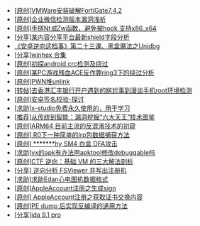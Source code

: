 + [[原创]VMWare安装破解FortiGate7.4.2](https://bbs.kanxue.com/thread-284794.htm)
+ [[原创]企业微信检测版本漏洞浅析](https://bbs.kanxue.com/thread-284796.htm)
+ [[原创]手搓Nt*或Zw*函数，避免被hook 支持x86_x64](https://bbs.kanxue.com/thread-284264.htm)
+ [[分享]某内容分享平台最新shield字段分析](https://bbs.kanxue.com/thread-285929.htm)
+ [《安卓逆向这档事》第二十三课、黑盒魔法之Unidbg](https://bbs.kanxue.com/thread-285073.htm)
+ [[分享]winhex 合集](https://bbs.kanxue.com/thread-285630.htm)
+ [[原创]初探android crc检测及绕过](https://bbs.kanxue.com/thread-285790.htm)
+ [[原创]某PC游戏残血ACE反作弊ring3下的绕过分析](https://bbs.kanxue.com/thread-284667.htm)
+ [[原创]PWN堆unlink](https://bbs.kanxue.com/thread-283956.htm)
+ [[转帖]去香港汇丰银行开户遇到的尴尬事到漫谈手机root环境检测](https://bbs.kanxue.com/thread-285754.htm)
+ [[原创]安卓签名校验-探讨](https://bbs.kanxue.com/thread-285647.htm)
+ [[求助]x-studio免费永久使用的，用于学习](https://bbs.kanxue.com/thread-286034.htm)
+ [[推荐]从传统到智能：漏洞挖掘“六大天王”技术图鉴](https://bbs.kanxue.com/thread-286033.htm)
+ [[原创]ARM64 目前主流的反混淆技术的初窥](https://bbs.kanxue.com/thread-285567.htm)
+ [[原创] R0下一种简单的Irp包数据捕获方法](https://bbs.kanxue.com/thread-285317.htm)
+ [[原创] *******hy SM4 白盒 DFA攻击](https://bbs.kanxue.com/thread-285313.htm)
+ [[求助]vx的apk有办法用apktool修改debuggable吗](https://bbs.kanxue.com/thread-286032.htm)
+ [[原创]CTF 逆向：基础 VM 的三大解法剖析](https://bbs.kanxue.com/thread-285831.htm)
+ [[分享] 逆向分析 FSViewer 并写出注册机](https://bbs.kanxue.com/thread-280543.htm)
+ [[求助]求助Edan心电图机数据格式](https://bbs.kanxue.com/thread-286035.htm)
+ [[原创]AppleAccount注册之生成sign](https://bbs.kanxue.com/thread-285959.htm)
+ [[原创] AppleAccount注册之获取证书交换内容](https://bbs.kanxue.com/thread-285944.htm)
+ [[原创]PE dump 后实现反编译的通用方法](https://bbs.kanxue.com/thread-284958.htm)
+ [[分享]ida 9.1 pro](https://bbs.kanxue.com/thread-285999.htm)
